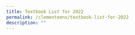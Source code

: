 ```yaml
---
title: Textbook List for 2022
permalink: /clementeens/textbook-list-for-2022
description: ""
---
```

